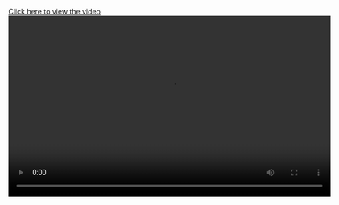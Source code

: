 
[Click here to view the video](public/test.mkv)
<video width="640" height="360" controls>
  <source src="public/test.mkv" type="video/mp4">
  Your browser does not support the video tag.
</video>
